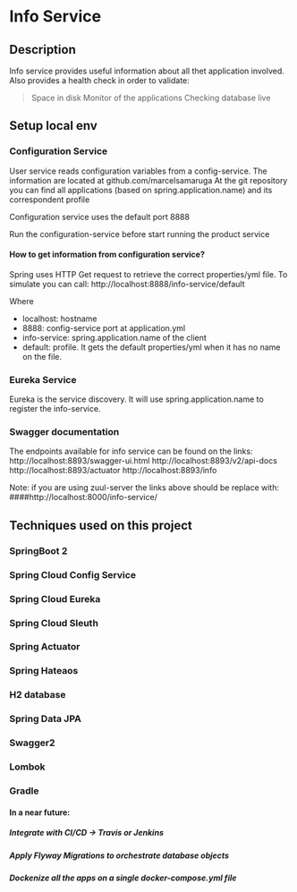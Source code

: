 # Info Service

## Description
Info service provides useful information about all thet application involved. Also provides a health check in order to validate:
> Space in disk
> Monitor of the applications
> Checking database live

## Setup local env

### Configuration Service
User service reads configuration variables from a config-service.
The information are located at github.com/marcelsamaruga
At the git repository you can find all applications (based on spring.application.name) and its correspondent profile

Configuration service uses the default port 8888

Run the configuration-service before start running the product service

#### How to get information from configuration service?
Spring uses HTTP Get request to retrieve the correct properties/yml file.
To simulate you can call: http://localhost:8888/info-service/default

Where 
- localhost: hostname
- 8888: config-service port at application.yml
- info-service: spring.application.name of the client
- default: profile. It gets the default properties/yml when it has no name on the file.

### Eureka Service
Eureka is the service discovery. It will use spring.application.name to register the info-service.

### Swagger documentation
The endpoints available for info service can be found on the links:
http://localhost:8893/swagger-ui.html
http://localhost:8893/v2/api-docs
http://localhost:8893/actuator
http://localhost:8893/info

Note: if you are using zuul-server the links above should be replace with:
####http://localhost:8000/info-service/

## Techniques used on this project
### SpringBoot 2
### Spring Cloud Config Service
### Spring Cloud Eureka
### Spring Cloud Sleuth
### Spring Actuator
### Spring Hateaos
### H2 database
### Spring Data JPA
### Swagger2
### Lombok
### Gradle

#### In a near future:
##### Integrate with CI/CD -> Travis or Jenkins
##### Apply Flyway Migrations to orchestrate database objects
##### Dockenize all the apps on a single docker-compose.yml file